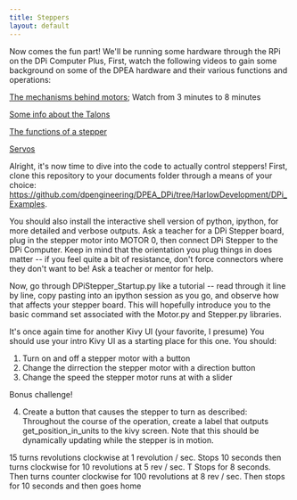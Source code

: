 ```yaml
---
title: Steppers
layout: default
---
```

Now comes the fun part! We'll be running some hardware through the RPi on the DPi Computer Plus, First, watch the following videos to gain some background on some of the DPEA hardware and their various functions and operations: 

[The mechanisms behind motors]; Watch from 3 minutes to 8 minutes

[Some info about the Talons]

[The functions of a stepper]

[Servos]

Alright, it's now time to dive into the code to actually control steppers! First, clone this repository to your documents folder through a means of your choice: https://github.com/dpengineering/DPEA_DPi/tree/HarlowDevelopment/DPi_Examples.

You should also install the interactive shell version of python, ipython, for more detailed and verbose outputs. Ask a teacher for a DPi Stepper board, plug in the stepper motor into MOTOR 0, then connect DPi Stepper to the DPi Computer. Keep in mind that the orientation you plug things in does matter -- if you feel quite a bit of resistance, don't force connectors where they don't want to be! Ask a teacher or mentor for help. 

Now, go through DPiStepper_Startup.py like a tutorial -- read through it line by line, copy pasting into an ipython session as you go, and observe how that affects your stepper board. This will hopefully introduce you to the basic command set associated with the Motor.py and Stepper.py libraries. 

It's once again time for another Kivy UI (your favorite, I presume) You should use your intro Kivy UI as a starting place for this one. You should: 


1. Turn on and off a stepper motor with a button
2. Change the dirrection the stepper motor with a direction button
3. Change the speed the stepper motor runs at with a slider

Bonus challenge! 

4. Create a button that causes the stepper to turn as described: 
Throughout the course of the operation, create a label that outputs get_position_in_units to the kivy screen. Note that this should be dynamically updating while the stepper is in motion. 

15 turns revolutions clockwise at 1 revolution / sec. 
Stops 10 seconds then turns clockwise for 10 revolutions at 5 rev / sec. T
Stops for 8 seconds.
Then turns counter clockwise for 100 revolutions at 8 rev / sec. 
Then stops for 10 seconds and then goes home 





[The mechanisms behind motors]: https://www.youtube.com/watch?v=Rc892r--njw&t=703s
[Some info about the Talons]: https://www.youtube.com/watch?v=CIhEUkkgT44
[The functions of a stepper]: https://www.youtube.com/watch?v=eyqwLiowZiU
[Servos]: https://www.youtube.com/watch?v=LXURLvga8bQ
